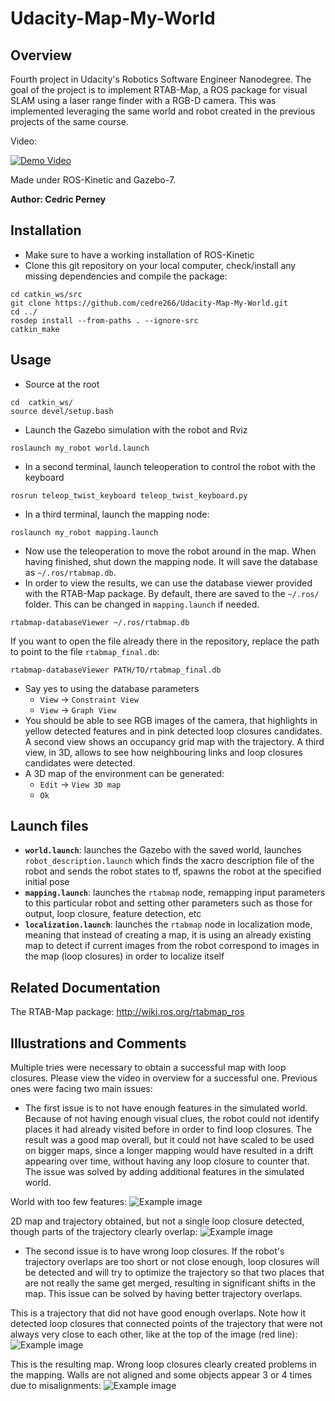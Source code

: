 # Udacity-Map-My-World

## Overview
Fourth project in Udacity's Robotics Software Engineer Nanodegree. The goal of the project is to implement RTAB-Map, a ROS package for visual SLAM using a laser range finder with a RGB-D camera.
This was implemented leveraging the same world and robot created in the previous projects of the same course.

Video:

[![Demo Video](https://img.youtube.com/vi/ZymFv-S-eno/0.jpg)](https://www.youtube.com/watch?v=ZymFv-S-eno)

Made under ROS-Kinetic and Gazebo-7.

**Author: Cedric Perney**

## Installation
- Make sure to have a working installation of ROS-Kinetic
- Clone this git repository on your local computer, check/install any missing dependencies and compile the package:
```
cd catkin_ws/src
git clone https://github.com/cedre266/Udacity-Map-My-World.git
cd ../
rosdep install --from-paths . --ignore-src
catkin_make
```

## Usage
- Source at the root
```
cd  catkin_ws/
source devel/setup.bash
```
- Launch the Gazebo simulation with the robot and Rviz
```
roslaunch my_robot world.launch
```
- In a second terminal, launch teleoperation to control the robot with the keyboard
```
rosrun teleop_twist_keyboard teleop_twist_keyboard.py
```
- In a third terminal, launch the mapping node:
```
roslaunch my_robot mapping.launch
```
- Now use the teleoperation to move the robot around in the map. When having finished, shut down the mapping node. It will save the database as `~/.ros/rtabmap.db`.
- In order to view the results, we can use the database viewer provided with the RTAB-Map package. By default, there are saved to the `~/.ros/` folder. This can be changed in `mapping.launch` if needed.
```
rtabmap-databaseViewer ~/.ros/rtabmap.db
```
If you want to open the file already there in the repository, replace the path to point to the file `rtabmap_final.db`:
```
rtabmap-databaseViewer PATH/TO/rtabmap_final.db
```
- Say yes to using the database parameters
    - `View` -> `Constraint View`
    - `View` -> `Graph View`
- You should be able to see RGB images of the camera, that highlights in yellow detected features and in pink detected loop closures candidates. A second view shows an occupancy grid map with the trajectory. A third view, in 3D, allows to see how neighbouring links and loop closures candidates were detected.
- A 3D map of the environment can be generated:
    - `Edit` -> `View 3D map`
    - `Ok`

## Launch files
- **`world.launch`**: launches the Gazebo with the saved world, launches `robot_description.launch` which finds the xacro description file of the robot and sends the robot states to tf, spawns the robot at the specified initial pose
- **`mapping.launch`**: launches the `rtabmap` node, remapping input parameters to this particular robot and setting other parameters such as those for output, loop closure, feature detection, etc
- **`localization.launch`**: launches the `rtabmap` node in localization mode, meaning that instead of creating a map, it is using an already existing map to detect if current images from the robot correspond to images in the map (loop closures) in order to localize itself

## Related Documentation
The RTAB-Map package: http://wiki.ros.org/rtabmap_ros

## Illustrations and Comments
Multiple tries were necessary to obtain a successful map with loop closures. Please view the video in overview for a successful one.
Previous ones were facing two main issues:
- The first issue is to not have enough features in the simulated world. Because of not having enough visual clues, the robot could not identify places it had already visited before in order to find loop closures. The result was a good map overall, but it could not have scaled to be used on bigger maps, since a longer mapping would have resulted in a drift appearing over time, without having any loop closure to counter that. The issue was solved by adding additional features in the simulated world.

World with too few features:
![Example image](screenshots/world_few_features.png)

2D map and trajectory obtained, but not a single loop closure detected, though parts of the trajectory clearly overlap:
![Example image](screenshots/trajectory_few_features.png)

- The second issue is to have wrong loop closures. If the robot's trajectory overlaps are too short or not close enough, loop closures will be detected and will try to optimize the trajectory so that two places that are not really the same get merged, resulting in significant shifts in the map. This issue can be solved by having better trajectory overlaps.

This is a trajectory that did not have good enough overlaps. Note how it detected loop closures that connected points of the trajectory that were not always very close to each other, like at the top of the image (red line):
![Example image](screenshots/trajectory_bad_optimization.png)

This is the resulting map. Wrong loop closures clearly created problems in the mapping. Walls are not aligned and some objects appear 3 or 4 times due to misalignments:
![Example image](screenshots/map_bad_optimization.png)
